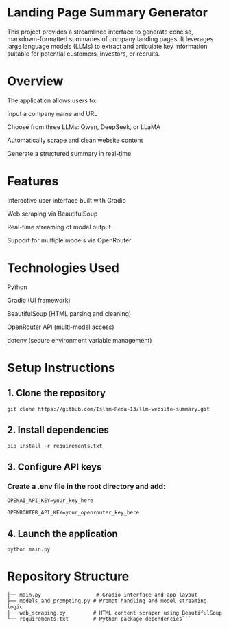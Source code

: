 # Landing Page Summary Generator

This project provides a streamlined interface to generate concise, markdown-formatted summaries of company landing pages. It leverages large language models (LLMs) to extract and articulate key information suitable for potential customers, investors, or recruits.
# Overview

The application allows users to:

Input a company name and URL

Choose from three LLMs: Qwen, DeepSeek, or LLaMA

Automatically scrape and clean website content

Generate a structured summary in real-time

# Features

Interactive user interface built with Gradio

Web scraping via BeautifulSoup

Real-time streaming of model output

Support for multiple models via OpenRouter

# Technologies Used

Python

Gradio (UI framework)

BeautifulSoup (HTML parsing and cleaning)

OpenRouter API (multi-model access)

dotenv (secure environment variable management)
# Setup Instructions
## 1. Clone the repository
```
git clone https://github.com/Islam-Reda-13/llm-website-summary.git

```

## 2. Install dependencies

```pip install -r requirements.txt```

## 3. Configure API keys

### Create a .env file in the root directory and add:

```
OPENAI_API_KEY=your_key_here

OPENROUTER_API_KEY=your_openrouter_key_here
```
## 4. Launch the application

```python main.py```

# Repository Structure
```
├── main.py                  # Gradio interface and app layout
├── models_and_prompting.py # Prompt handling and model streaming logic
├── web_scraping.py         # HTML content scraper using BeautifulSoup
└── requirements.txt        # Python package dependencies```
